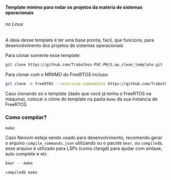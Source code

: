 #### Template minimo para rodar os projetos da matéria de sistemas operacionais
###### no Linux

A ideia desse template é ter uma base pronta, facil, que funcione, para desenvolvimento dos projetos de sistemas operacionais

Para clonar somente esse template:
```bash
git clone https://github.com/Trabalhos-PUC-PR/S.op_clean_template.git
```

Para clonar com o MÍNIMO do FreeRTOS incluso:
```bash
git clone -b freeRTOS --recursive-submodules https://github.com/Trabalhos-PUC-PR/S.op_clean_template.git
```

Caso clonando só o template (dado que você já tenha o FreeRTOS na máquina), colocar o clone do template na pasta `Demo` da sua instancia de FreeRTOS

### Como compilar?

```
make
```

Caso Neovim esteja sendo usado para desenvolvimento, recomendo gerar o arquivo `compile_commands.json` utilizando ou o pacote `bear`, ou `compiledb`, esse arquivo é utilizado para LSPs (como clangd) para ajudar com sintaxe, auto complete e etc
```bash
bear -- make
```
```bash
compiledb make
```
